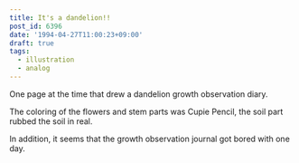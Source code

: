```yaml
---
title: It's a dandelion!!
post_id: 6396
date: '1994-04-27T11:00:23+09:00'
draft: true
tags:
  - illustration
  - analog
---
```


One page at the time that drew a dandelion growth observation diary.

The coloring of the flowers and stem parts was Cupie Pencil, the soil part rubbed the soil in real.

In addition, it seems that the growth observation journal got bored with one day.
